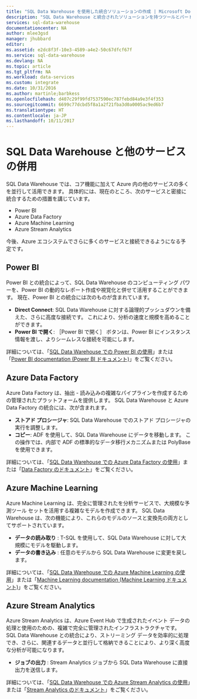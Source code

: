 ```yaml
---
title: "SQL Data Warehouse を使用した統合ソリューションの作成 | Microsoft Docs"
description: "SQL Data Warehouse と統合されたソリューションを持つツールとパートナー。 "
services: sql-data-warehouse
documentationcenter: NA
author: mlee3gsd
manager: jhubbard
editor: 
ms.assetid: e2dc8f3f-10e3-4589-a4e2-50c67dfcf67f
ms.service: sql-data-warehouse
ms.devlang: NA
ms.topic: article
ms.tgt_pltfrm: NA
ms.workload: data-services
ms.custom: integrate
ms.date: 10/31/2016
ms.author: martinle;barbkess
ms.openlocfilehash: d407c29f99fd7537590ec787febd84a9e3f4f353
ms.sourcegitcommit: 6699c77dcbd5f8a1a2f21fba3d0a0005ac9ed6b7
ms.translationtype: HT
ms.contentlocale: ja-JP
ms.lasthandoff: 10/11/2017
---
```

# <a name="leverage-other-services-with-sql-data-warehouse"></a>SQL Data Warehouse と他のサービスの併用
SQL Data Warehouse では、コア機能に加えて Azure 内の他のサービスの多くを並行して活用できます。  具体的には、現在のところ、次のサービスと密接に統合するための措置を講じています。

* Power BI
* Azure Data Factory
* Azure Machine Learning
* Azure Stream Analytics

今後、Azure エコシステムでさらに多くのサービスと接続できるようになる予定です。

## <a name="power-bi"></a>Power BI
Power BI との統合によって、SQL Data Warehouse のコンピューティング パワーを、Power BI の動的なレポート作成や視覚化と併せて活用することができます。 現在、Power BI との統合には次のものが含まれています。

* **Direct Connect**: SQL Data Warehouse に対する論理的プッシュダウンを備えた、さらに高度な接続です。  これにより、分析の速度と規模を高めることができます。
* **Power BI で開く**: ［Power BI で開く］ ボタンは、Power BI にインスタンス情報を渡し、よりシームレスな接続を可能にします。

詳細については、「[SQL Data Warehouse での Power BI の使用](sql-data-warehouse-integrate-power-bi.md)」または「[Power BI documentation (Power BI ドキュメント)](http://blogs.msdn.com/b/powerbi/archive/2015/06/24/exploring-azure-sql-data-warehouse-with-power-bi.aspx)」をご覧ください。

## <a name="azure-data-factory"></a>Azure Data Factory
Azure Data Factory は、抽出 - 読み込みの複雑なパイプラインを作成するための管理されたプラットフォームを提供します。  SQL Data Warehouse と Azure Data Factory の統合には、次が含まれます。

* **ストアド プロシージャ**: SQL Data Warehouse でのストアド プロシージャの実行を調整します。
* **コピー**: ADF を使用して、SQL Data Warehouse にデータを移動します。  この操作では、内部で ADF の標準的なデータ移行メカニズムまたは PolyBase を使用できます。 

詳細については、「[SQL Data Warehouse での Azure Data Factory の使用](sql-data-warehouse-integrate-azure-data-factory.md)」または「[Data Factory のドキュメント](https://azure.microsoft.com/documentation/services/data-factory/)」をご覧ください。

## <a name="azure-machine-learning"></a>Azure Machine Learning
Azure Machine Learning は、完全に管理されたを分析サービスで、大規模な予測ツール セットを活用する複雑なモデルを作成できます。  SQL Data Warehouse は、次の機能により、これらのモデルのソースと変換先の両方としてサポートされています。

* **データの読み取り** : T-SQL を使用して、SQL Data Warehouse に対して大規模にモデルを駆動します。
* **データの書き込み** : 任意のモデルから SQL Data Warehouse に変更を戻します。

詳細については、「[SQL Data Warehouse での Azure Machine Learning の使用](sql-data-warehouse-integrate-azure-machine-learning.md)」または「[Machine Learning documentation (Machine Learning ドキュメント)](https://azure.microsoft.com/services/machine-learning/)」をご覧ください。

## <a name="azure-stream-analytics"></a>Azure Stream Analytics
Azure Stream Analytics は、Azure Event Hub で生成されたイベント データの処理と使用のための、複雑で完全に管理されたインフラストラクチャです。  SQL Data Warehouse との統合により、ストリーミング データを効率的に処理でき、さらに、関連するデータと並行して格納できることにより、より深く高度な分析が可能になります。  

* **ジョブの出力** : Stream Analytics ジョブから SQL Data Warehouse に直接出力を送信します。

詳細については、「[SQL Data Warehouse での Azure Stream Analytics の使用](sql-data-warehouse-integrate-azure-stream-analytics.md)」または「[Stream Analytics のドキュメント](https://azure.microsoft.com/documentation/services/stream-analytics/)」をご覧ください。

<!--Image references-->

<!--Article references-->
[development overview]: sql-data-warehouse-overview-develop/

[Azure Data Factory]: sql-data-warehouse-integrate-azure-data-factory.md
[Azure Machine Learning]: sql-data-warehouse-integrate-azure-machine-learning.md
[Azure Stream Analytics]: sql-data-warehouse-integrate-azure-stream-analytics.md
[Power BI]: sql-data-warehouse-integrate-power-bi.md
[Partners]: sql-data-warehouse-partner-business-intelligence.md

<!--MSDN references-->

<!--Other Web references-->
